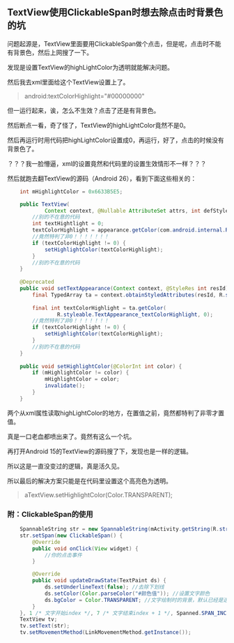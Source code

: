 ## TextView使用ClickableSpan时想去除点击时背景色的坑

问题起源是，TextView里面要用ClickableSpan做个点击，但是呢，点击时不能有背景色，然后上网搜了一下。

发现是设置TextView的highLightColor为透明就能解决问题。

然后我去xml里面给这个TextView设置上了。

> android:textColorHighlight="#00000000"
>

但一运行起来，诶，怎么不生效？点击了还是有背景色。

然后断点一看，奇了怪了，TextView的highLightColor竟然不是0。

然后再运行时用代码把highLightColor设置成0，再运行，好了，点击的时候没有背景色了。

？？？我一脸懵逼，xml的设置竟然和代码里的设置生效情形不一样？？？

然后就跑去翻TextView的源码（Android 26），看到下面这些相关的：
```java
    int mHighlightColor = 0x6633B5E5;

    public TextView(
    		Context context, @Nullable AttributeSet attrs, int defStyleAttr, int defStyleRes) {
    	//别的不在意的代码
    	int textHightlight = 0;
    	textColorHighlight = appearance.getColor(com.android.internal.R.styleable.TextAppearance_textColorHighlight, textColorHighlight);
        //竟然特判了非0！！！！！！！
    	if (textColorHighlight != 0) {
    		setHighlightColor(textColorHighlight);
    	}
    	//别的不在意的代码
    }
    
    @Deprecated
    public void setTextAppearance(Context context, @StyleRes int resId) {
    	final TypedArray ta = context.obtainStyledAttributes(resId, R.styleable.TextAppearance);
    
    	final int textColorHighlight = ta.getColor(
    			R.styleable.TextAppearance_textColorHighlight, 0);
        //竟然特判了非0！！！！！！！
    	if (textColorHighlight != 0) {
    		setHighlightColor(textColorHighlight);
    	}
    	//别的不在意的代码
    }
    
    public void setHighlightColor(@ColorInt int color) {
    	if (mHighlightColor != color) {
    		mHighlightColor = color;
    		invalidate();
    	}
    }
```

两个从xml属性读取highLightColor的地方，在置值之前，竟然都特判了非零才置值。

真是一口老血都喷出来了。竟然有这么一个坑。

再打开Android 15的TextView的源码搜了下，发现也是一样的逻辑。

所以这是一直没变过的逻辑，真是活久见。

所以最后的解决方案只能是在代码里设置这个高亮色为透明。

> aTextView.setHighlightColor(Color.TRANSPARENT);



### 附：ClickableSpan的使用

```java
    SpannableString str = new SpannableString(mActivity.getString(R.string.your_str));
    str.setSpan(new ClickableSpan() {
        @Override
        public void onClick(View widget) {
            //你的点击事件
        }

        @Override
        public void updateDrawState(TextPaint ds) {
            ds.setUnderlineText(false); //去除下划线
            ds.setColor(Color.parseColor("#颜色值")); //设置文字颜色
            ds.bgColor = Color.TRANSPARENT; //文字绘制时的背景，默认已经是透明
        }
    }, 1 /* 文字开始index */, 7 /* 文字结束index + 1 */, Spanned.SPAN_INCLUSIVE_INCLUSIVE);
    TextView tv;
    tv.setText(str);
    tv.setMovementMethod(LinkMovementMethod.getInstance());
```

